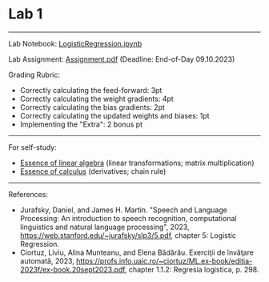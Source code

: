 # Lab 1

***

Lab Notebook: [LogisticRegression.ipynb](./LogisticRegression.ipynb)

Lab Assignment:
[Assignment.pdf](./Assignment.pdf) (Deadline: End-of-Day 09.10.2023)

Grading Rubric:
- Correctly calculating the feed-forward: 3pt
- Correctly calculating the weight gradients: 4pt
- Correctly calculating the bias gradients: 2pt
- Correctly calculating the updated weights and biases: 1pt
- Implementing the "Extra": 2 bonus pt
***

For self-study:
* [Essence of linear algebra](https://www.youtube.com/playlist?list=PLZHQObOWTQDPD3MizzM2xVFitgF8hE_ab) (linear transformations; matrix multiplication)
* [Essence of calculus](https://www.youtube.com/playlist?list=PLZHQObOWTQDMsr9K-rj53DwVRMYO3t5Yr) (derivatives; chain rule)

***

References:
- Jurafsky, Daniel, and James H. Martin. "Speech and Language Processing: An introduction to speech recognition, computational linguistics and natural language processing", 2023, https://web.stanford.edu/~jurafsky/slp3/5.pdf, chapter 5: Logistic Regression.
- Ciortuz, Liviu, Alina Munteanu, and Elena Bădărău. Exerciţii de învăţare automată, 2023, https://profs.info.uaic.ro/~ciortuz/ML.ex-book/editia-2023f/ex-book.20sept2023.pdf, chapter 1.1.2: Regresia logistica, p. 298.
